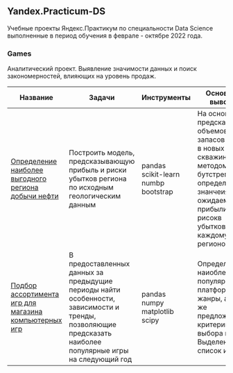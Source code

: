## Yandex.Practicum-DS
Учебные проекты Яндекс.Практикум по специальности Data Science выполненные в период обучения в феврале - октябре 2022 года.

### Games
Аналитический проект. Выявление значимости данных и поиск закономерностей, влияющих на уровень продаж.

|Название | Задачи | Инструменты | Основные выводы |
|----------------|---------------|-------------|-----------------|
|[Определение наиболее выгодного региона добычи нефти](oil) | Построить модель, предсказывающую прибыль и риски убытков  региона по исходным геологическим данным |pandas <br /> scikit-learn <br /> numbp <br/> bootstrap  | На основании предсказанных объемов запасов нефти в новых скважинах методом бутстреп определены знанчеия ожидаемой прибыли и рисокв убытков по каждому из регионов.  |
|[Подбор ассортимента игр для магазина компьютерных игр](games) | В предоставленных данных за предыдущие периоды найти особенности, зависимости и тренды, позволяющие предсказать наиболее популярные игры на следующий год |pandas<br/>numpy<br/>matplotlib<br/>scipy| Определены наиоблее популярные платформы, жанры, а так же предложены критерии для выбора игр. Выделен список игр, о











[oil]: (https://github.com/evgen8323/Yandex.Practicum-DS/tree/main/oil)
[games]: (https://github.com/evgen8323/Yandex.Practicum-DS/tree/main/games)
